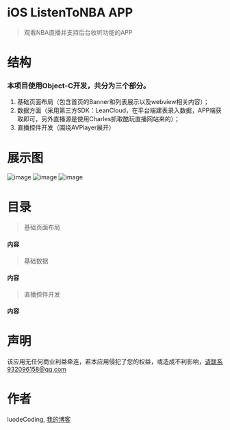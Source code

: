 # iOS ListenToNBA APP

> 观看NBA直播并支持后台收听功能的APP

<h1>结构</h1>

<h3>本项目使用Object-C开发，共分为三个部分。</h3>

1. 基础页面布局（包含首页的Banner和列表展示以及webview相关内容）；
2. 数据方面（采用第三方SDK：LeanCloud，在平台端建表录入数据，APP端获取即可，另外直播源是使用Charles抓取酷玩直播网站来的）；
3. 直播控件开发（围绕AVPlayer展开）

<h1>展示图</h1>

![image](https://luodecoding.github.io/images/ListenToNBA/ListenNBADemo1.png)
![image](https://luodecoding.github.io/images/ListenToNBA/ListenNBADemo2.png)
![image](https://luodecoding.github.io/images/ListenToNBA/ListenNBADemo3.png)

<h1>目录</h1>

>基础页面布局

<h4>内容</h4>



>基础数据

<h4>内容</h4>



>直播控件开发

<h4>内容</h4>


<h1>声明</h1>

该应用无任何商业利益牵连，若本应用侵犯了您的权益，或造成不利影响，请联系932096158@qq.com

<h1>作者</h1>

luodeCoding, [我的博客](https://luodecoding.github.io/)